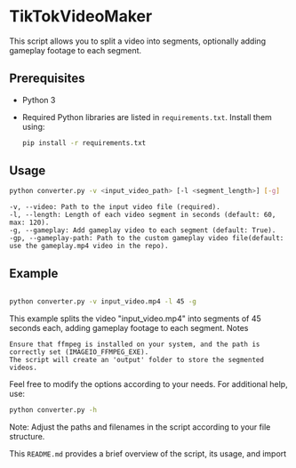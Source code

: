 # TikTokVideoMaker

This script allows you to split a video into segments, optionally adding gameplay footage to each segment.

## Prerequisites

- Python 3
- Required Python libraries are listed in `requirements.txt`. Install them using:

    ```bash
    pip install -r requirements.txt
    ```

## Usage

```bash
python converter.py -v <input_video_path> [-l <segment_length>] [-g]
```

    -v, --video: Path to the input video file (required).
    -l, --length: Length of each video segment in seconds (default: 60, max: 120).
    -g, --gameplay: Add gameplay video to each segment (default: True).
    -gp, --gameplay-path: Path to the custom gameplay video file(default: use the gameplay.mp4 video in the repo).

## Example

```bash

python converter.py -v input_video.mp4 -l 45 -g
```

This example splits the video "input_video.mp4" into segments of 45 seconds each, adding gameplay footage to each segment.
Notes

    Ensure that ffmpeg is installed on your system, and the path is correctly set (IMAGEIO_FFMPEG_EXE).
    The script will create an 'output' folder to store the segmented videos.

Feel free to modify the options according to your needs. For additional help, use:

```bash
python converter.py -h
```

Note: Adjust the paths and filenames in the script according to your file structure.

This `README.md` provides a brief overview of the script, its usage, and import